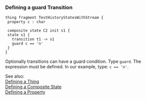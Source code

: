 ### <a name="Defining-a-guard-Transition"></a>Defining a guard Transition

```
thing fragment TestHistoryStatesWithStream {
 property c : char 

 composite state C2 init s1 {
 state s1 {
   transition t1 -> s1 
   guard c == 'n'
 }
}

```
Optionally transitions can have a guard condition.
Type `guard`.
The expression must be defined.
In our example, type: `c == 'n'`.

See also:<br/>
[Defining a Thing](Defining-a-Thing)<br/>
[Defining a Composite State](Defining-a-CompositeState)<br/>
[Defining a Property](Defining-a-Property)
